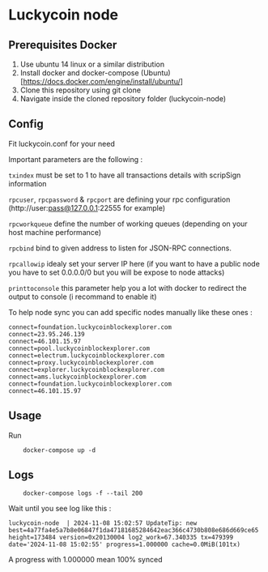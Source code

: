 # Luckycoin node

## Prerequisites Docker
1. Use ubuntu 14 linux or a similar distribution
2. Install docker and docker-compose (Ubuntu)[https://docs.docker.com/engine/install/ubuntu/]
3. Clone this repository using git clone
4. Navigate inside the cloned repository folder (luckycoin-node)

## Config
Fit luckycoin.conf for your need

Important parameters are the following : 

`txindex` must be set to 1 to have all transactions details with scripSign information

`rpcuser`, `rpcpassword` & `rpcport` are defining your rpc configuration (http://user:pass@127.0.0.1:22555 for example)

`rpcworkqueue` define the number of working queues (depending on your host machine performance)

`rpcbind` bind to given address to listen for JSON-RPC connections.

`rpcallowip` idealy set your server IP here (if you want to have a public node you have to set 0.0.0.0/0 but you will be expose to node attacks)

`printtoconsole` this parameter help you a lot with docker to redirect the output to console (i recommand to enable it)

To help node sync you can add specific nodes manually like these ones : 

```shell
connect=foundation.luckycoinblockexplorer.com
connect=23.95.246.139
connect=46.101.15.97
connect=pool.luckycoinblockexplorer.com
connect=electrum.luckycoinblockexplorer.com
connect=proxy.luckycoinblockexplorer.com
connect=explorer.luckycoinblockexplorer.com
connect=ams.luckycoinblockexplorer.com
connect=foundation.luckycoinblockexplorer.com
connect=46.101.15.97
```

## Usage
Run

```shell
    docker-compose up -d
```
## Logs
```shell
    docker-compose logs -f --tail 200
```

Wait until you see log like this : 
```shell
luckycoin-node  | 2024-11-08 15:02:57 UpdateTip: new best=4a77fa4e5a7b8e06847f1da47181685284642eac366c4730b808e686d669ce65 height=173484 version=0x20130004 log2_work=67.340335 tx=479399 date='2024-11-08 15:02:55' progress=1.000000 cache=0.0MiB(101tx)
```

A progress with 1.000000 mean 100% synced
